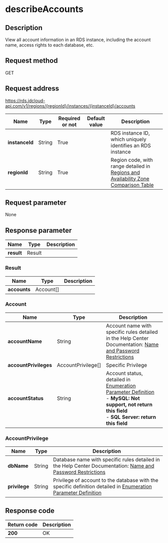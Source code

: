 # describeAccounts


## Description
View all account information in an RDS instance, including the account name, access rights to each database, etc.

## Request method
GET

## Request address
https://rds.jdcloud-api.com/v1/regions/{regionId}/instances/{instanceId}/accounts

|Name|Type|Required or not|Default value|Description|
|---|---|---|---|---|
|**instanceId**|String|True| |RDS instance ID, which uniquely identifies an RDS instance|
|**regionId**|String|True| |Region code, with range detailed in [Regions and Availability Zone Comparison Table](../Enum-Definitions/Regions-AZ.md)|

## Request parameter
None


## Response parameter
|Name|Type|Description|
|---|---|---|
|**result**|Result| |


### Result
|Name|Type|Description|
|---|---|---|
|**accounts**|Account[]| |
### Account
|Name|Type|Description|
|---|---|---|
|**accountName**|String|Account name with specific rules detailed in the Help Center Documentation: [Name and Password Restrictions](../../../documentation/Cloud-Database-and-Cache/RDS/Introduction/Restrictions/SQLServer-Restrictions.md)|
|**accountPrivileges**|AccountPrivilege[]|Specific Privilege|
|**accountStatus**|String|Account status, detailed in [Enumeration Parameter Definition](../Enum-Definitions/Enum-Definitions.md)<br>- **MySQL: Not support, not return this field**<br>- **SQL Server: return this field**|
### AccountPrivilege
|Name|Type|Description|
|---|---|---|
|**dbName**|String|Database name with specific rules detailed in the Help Center Documentation: [Name and Password Restrictions](../../../documentation/Cloud-Database-and-Cache/RDS/Introduction/Restrictions/SQLServer-Restrictions.md)|
|**privilege**|String|Privilege of account to the database with the specific definition detailed in [Enumeration Parameter Definition](../Enum-Definitions/Enum-Definitions.md)|

## Response code
|Return code|Description|
|---|---|
|**200**|OK|
